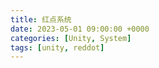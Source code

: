 ```yaml
---
title: 红点系统
date: 2023-05-01 09:00:00 +0000
categories: [Unity, System]
tags: [unity, reddot]
---
```


